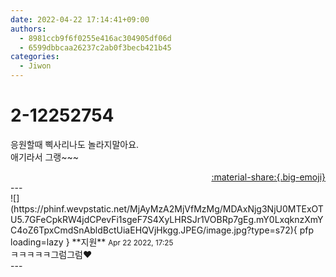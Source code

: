 ```yaml
---
date: 2022-04-22 17:14:41+09:00
authors:
  - 8981ccb9f6f0255e416ac304905df06d
  - 6599dbbcaa26237c2ab0f3becb421b45
categories:
  - Jiwon
---
```


# 2-12252754

<div class="post-container" markdown="1">
<div class="content-container md-sidebar__scrollwrap" markdown="1">

응원할때 삑사리나도 놀라지말아요.<br>애기라서 그랭~~~

</div>
</div>

<div style="text-align: right;" markdown="1">
<a href="https://weverse.io/fromis9/fanpost/2-12252754" style="text-align: right;">:material-share:{.big-emoji}</a>
</div>
---

<div class="comments-container md-sidebar__scrollwrap" markdown="1">
<div class="comment" markdown="1">
<div class='id-container' markdown="1">
![](https://phinf.wevpstatic.net/MjAyMzA2MjVfMzMg/MDAxNjg3NjU0MTExOTU5.7GFeCpkRW4jdCPevFi1sgeF7S4XyLHRSJr1VOBRp7gEg.mY0LxqknzXmYC4oZ6TpxCmdSnAbldBctUiaEHQVjHkgg.JPEG/image.jpg?type=s72){ pfp loading=lazy }
**<span class="artist">지원</span>** <small>Apr 22 2022, 17:25</small><br>
</div>
<div class='comment-body' markdown="1">
ㅋㅋㅋㅋㅋ그럼그럼❤️
</div>
</div>
</div>
---
